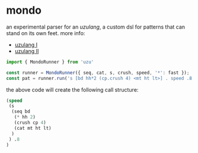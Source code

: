 # mondo

an experimental parser for an *uzulang*, a custom dsl for patterns that can stand on its own feet. more info:

- [uzulang I](https://garten.salat.dev/uzu/uzulang1.html)
- [uzulang II](https://garten.salat.dev/uzu/uzulang2.html)

```js
import { MondoRunner } from 'uzu'

const runner = MondoRunner({ seq, cat, s, crush, speed, '*': fast });
const pat = runner.run('s [bd hh*2 (cp.crush 4) <mt ht lt>] . speed .8')
```

the above code will create the following call structure:

```lisp
(speed 
 (s 
  (seq bd 
   (* hh 2) 
   (crush cp 4) 
   (cat mt ht lt)
  )
 ) .8
)
```
